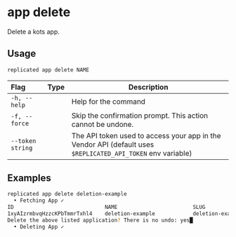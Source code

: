 # app delete

Delete a kots app.

## Usage
```bash
replicated app delete NAME
```

| Flag                 | Type | Description |
|:----------------------|------|-------------|
| `-h, --help`   |  |          Help for the command |
| `-f, --force`  |  | Skip the confirmation prompt. This action cannot be undone. |
| `--token string` | |  The API token used to access your app in the Vendor API (default uses `$REPLICATED_API_TOKEN` env variable) |

## Examples
```bash
replicated app delete deletion-example
  • Fetching App ✓
ID                             NAME                        SLUG                        SCHEDULER
1xyAIzrmbvqHzzcKPbTmmrTxhl4    deletion-example            deletion-example            kots
Delete the above listed application? There is no undo: yes█
  • Deleting App ✓
```
